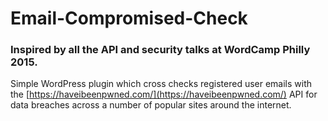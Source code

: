# Email-Compromised-Check

### Inspired by all the API and security talks at WordCamp Philly 2015.

Simple WordPress plugin which cross checks registered user emails with the [https://haveibeenpwned.com/](https://haveibeenpwned.com/) API for data breaches across a number of popular sites around the internet.